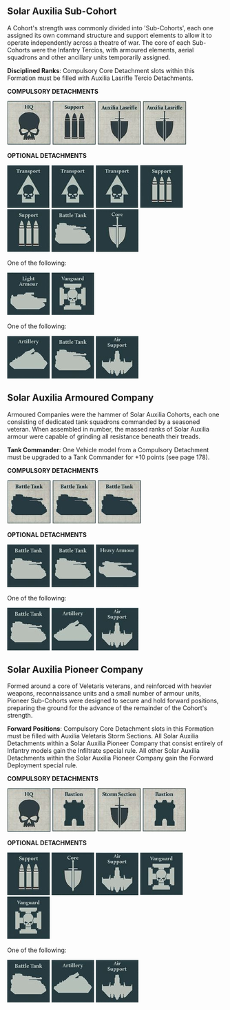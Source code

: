 ## Solar Auxilia Sub-Cohort

A Cohort's strength was commonly divided into 'Sub-Cohorts', each one assigned its own command structure and support elements to allow it to operate independently across a theatre of war. The core of each Sub- Cohorts were the Infantry Tercios, with armoured elements, aerial squadrons and other ancillary units temporarily assigned.

**Disciplined Ranks**: Compulsory Core Detachment slots within this Formation must be filled with Auxilia Lasrifle Tercio Detachments.

**COMPULSORY DETACHMENTS** 

![](../media/the_solar_auxilia/compulsory_hq.jpg) ![](../media/the_solar_auxilia/compulsory_support.jpg) ![](../media/the_solar_auxilia/compulsory_auxilia_lasrifle.jpg) ![](../media/the_solar_auxilia/compulsory_auxilia_lasrifle.jpg) 

**OPTIONAL DETACHMENTS**

![](../media/the_solar_auxilia/optional_transport.jpg) ![](../media/the_solar_auxilia/optional_transport.jpg) ![](../media/the_solar_auxilia/optional_transport.jpg) ![](../media/the_solar_auxilia/optional_support.jpg) ![](../media/the_solar_auxilia/optional_support.jpg) ![](../media/the_solar_auxilia/optional_battle_tank.jpg) ![](../media/the_solar_auxilia/optional_core.jpg) 

One of the following:

![](../media/the_solar_auxilia/optional_light_armour.jpg) ![](../media/the_solar_auxilia/optional_vanguard.jpg)

One of the following:

![](../media/the_solar_auxilia/optional_artillery.jpg) ![](../media/the_solar_auxilia/optional_battle_tank.jpg) ![](../media/the_solar_auxilia/optional_air_support.jpg) 

## Solar Auxilia Armoured Company

Armoured Companies were the hammer of Solar Auxilia Cohorts, each one consisting of dedicated tank squadrons commanded by a seasoned veteran. When assembled in number, the massed ranks of Solar Auxilia armour were capable of grinding all resistance beneath their treads.

**Tank Commander**: One Vehicle model from a Compulsory Detachment must be upgraded to a Tank Commander for +10 points (see page 178).

**COMPULSORY DETACHMENTS** 

![](../media/the_solar_auxilia/compulsory_battle_tank.jpg) ![](../media/the_solar_auxilia/compulsory_battle_tank.jpg) ![](../media/the_solar_auxilia/compulsory_battle_tank.jpg) 

**OPTIONAL DETACHMENTS**

![](../media/the_solar_auxilia/optional_battle_tank.jpg) ![](../media/the_solar_auxilia/optional_battle_tank.jpg) ![](../media/the_solar_auxilia/optional_heavy_armour.jpg) 

One of the following:

![](../media/the_solar_auxilia/optional_battle_tank.jpg) ![](../media/the_solar_auxilia/optional_artillery.jpg) ![](../media/the_solar_auxilia/optional_air_support.jpg) 

## Solar Auxilia Pioneer Company

Formed around a core of Veletaris veterans, and reinforced with heavier weapons, reconnaissance units and a small number of armour units, Pioneer Sub-Cohorts were designed to secure and hold forward positions, preparing the ground for the advance of the remainder of the Cohort's strength.

**Forward Positions**: Compulsory Core Detachment slots in this Formation must be filled with Auxilia Veletaris Storm Sections. All Solar Auxilia Detachments within a Solar Auxilia Pioneer Company that consist entirely of Infantry models gain the Infiltrate special rule. All other Solar Auxilia Detachments within the Solar Auxilia Pioneer Company gain the Forward Deployment special rule.

**COMPULSORY DETACHMENTS** 

![](../media/the_solar_auxilia/compulsory_hq.jpg) ![](../media/the_solar_auxilia/compulsory_bastion.jpg) ![](../media/the_solar_auxilia/compulsory_storm_section.jpg) ![](../media/the_solar_auxilia/compulsory_bastion.jpg) 

**OPTIONAL DETACHMENTS**

![](../media/the_solar_auxilia/optional_support.jpg) ![](../media/the_solar_auxilia/optional_core.jpg) ![](../media/the_solar_auxilia/optional_air_support.jpg) ![](../media/the_solar_auxilia/optional_vanguard.jpg) ![](../media/the_solar_auxilia/optional_vanguard.jpg) 

One of the following:

![](../media/the_solar_auxilia/optional_battle_tank.jpg) ![](../media/the_solar_auxilia/optional_artillery.jpg) ![](../media/the_solar_auxilia/optional_air_support.jpg) 


